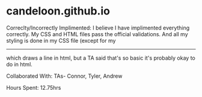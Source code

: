
candeloon.github.io
===================

Correclty/Incorrectly Implimented:
I believe I have implimented everything correctly. My CSS and HTML files pass the official validations. And all my styling is done in my CSS file (except for my<hr/> which draws a line in html, but a TA said that's so basic it's probably okay to do in html. 

Collaborated With: TAs-  Connor, Tyler, Andrew


Hours Spent:  12.75hrs 
